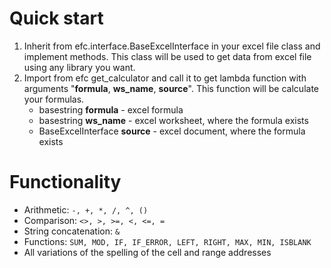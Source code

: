 # Quick start
1. Inherit from efc.interface.BaseExcelInterface in your excel file class and implement methods. This class will be used to get data from excel file using any library you want.
2. Import from efc get_calculator and call it to get lambda function with arguments "**formula**, **ws_name**, **source**". This function will be calculate your formulas.
    * basestring **formula** - excel formula
    * basestring **ws_name** - excel worksheet, where the formula exists
    * BaseExcelInterface **source** - excel document, where the formula exists

# Functionality
  * Arithmetic: ```-, +, *, /, ^, ()```
  * Comparison: ```<>, >, >=, <, <=, =```
  * String concatenation: ```&```
  * Functions: ```SUM, MOD, IF, IF_ERROR, LEFT, RIGHT, MAX, MIN, ISBLANK```
  * All variations of the spelling of the cell and range addresses
